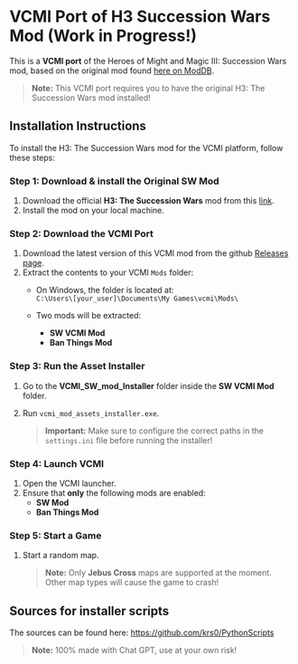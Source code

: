 # VCMI Port of H3 Succession Wars Mod (Work in Progress!)

This is a **VCMI port** of the Heroes of Might and Magic III: Succession Wars mod, based on the original mod found [here on ModDB](https://www.moddb.com/mods/h3sw).

> **Note:** This VCMI port requires you to have the original H3: The Succession Wars mod installed!

## Installation Instructions

To install the H3: The Succession Wars mod for the VCMI platform, follow these steps:

### Step 1: Download & install the Original SW Mod

1. Download the official **H3: The Succession Wars** mod from this [link](https://www.moddb.com/mods/h3sw/downloads/h3sw-v082-installer).
2. Install the mod on your local machine.

### Step 2: Download the VCMI Port

1. Download the latest version of this VCMI mod from the github [Releases page](https://github.com/krs0/succession_wars/releases).
2. Extract the contents to your VCMI `Mods` folder:
   - On Windows, the folder is located at:  
     `C:\Users\[your_user]\Documents\My Games\vcmi\Mods\`

   - Two mods will be extracted:
     - **SW VCMI Mod**
     - **Ban Things Mod**

### Step 3: Run the Asset Installer

1. Go to the **VCMI_SW_mod_Installer** folder inside the **SW VCMI Mod** folder.
2. Run `vcmi_mod_assets_installer.exe`.

   > **Important:** Make sure to configure the correct paths in the `settings.ini` file before running the installer!

### Step 4: Launch VCMI

1. Open the VCMI launcher.
2. Ensure that **only** the following mods are enabled:
   - **SW Mod**
   - **Ban Things Mod**

### Step 5: Start a Game

1. Start a random map.  
   > **Note:** Only **Jebus Cross** maps are supported at the moment. Other map types will cause the game to crash!


## Sources for installer scripts

The sources can be found here: https://github.com/krs0/PythonScripts
   > **Note:** 100% made with Chat GPT, use at your own risk!

